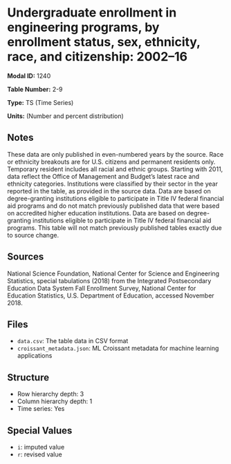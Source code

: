 # Undergraduate enrollment in engineering programs, by enrollment status, sex, ethnicity, race, and citizenship: 2002&#8211;16

**Modal ID:** 1240

**Table Number:** 2-9

**Type:** TS (Time Series)

**Units:** (Number and percent distribution)

## Notes

These data are only published in even-numbered years by the source. Race or ethnicity breakouts are for U.S. citizens and permanent residents only. Temporary resident includes all racial and ethnic groups. Starting with 2011, data reflect the Office of Management and Budget’s latest race and ethnicity categories. Institutions were classified by their sector in the year reported in the table, as provided in the source data. Data are based on degree-granting institutions eligible to participate in Title IV federal financial aid programs and do not match previously published data that were based on accredited higher education institutions. Data are based on degree-granting institutions eligible to participate in Title IV federal financial aid programs. This table will not match previously published tables exactly due to source change.

## Sources

National Science Foundation, National Center for Science and Engineering Statistics, special tabulations (2018) from the Integrated Postsecondary Education Data System Fall Enrollment Survey, National Center for Education Statistics, U.S. Department of Education, accessed November 2018.

## Files

- `data.csv`: The table data in CSV format
- `croissant_metadata.json`: ML Croissant metadata for machine learning applications

## Structure

- Row hierarchy depth: 3
- Column hierarchy depth: 1
- Time series: Yes

## Special Values

- `i`: imputed value
- `r`: revised value
